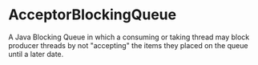 # AcceptorBlockingQueue
A Java Blocking Queue in which a consuming or taking thread may block producer threads by not "accepting" the items they placed on the queue until a later date. 

